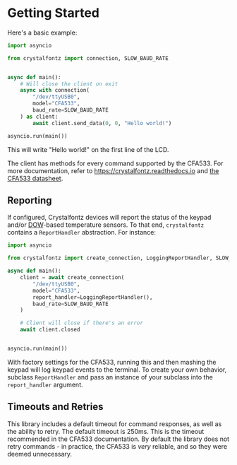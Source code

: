# Getting Started

Here's a basic example:

```py
import asyncio

from crystalfontz import connection, SLOW_BAUD_RATE


async def main():
    # Will close the client on exit
    async with connection(
        "/dev/ttyUSB0",
        model="CFA533",
        baud_rate=SLOW_BAUD_RATE
    ) as client:
        await client.send_data(0, 0, "Hello world!")

asyncio.run(main())
```

This will write "Hello world!" on the first line of the LCD.

The client has methods for every command supported by the CFA533. For more documentation, refer to <https://crystalfontz.readthedocs.io> and [the CFA533 datasheet](./docs/CFA533-TMI-KU.pdf).

## Reporting

If configured, Crystalfontz devices will report the status of the keypad and/or [DOW](https://en.wikipedia.org/wiki/1-Wire)-based temperature sensors. To that end, `crystalfontz` contains a `ReportHandler` abstraction. For instance:

```py
import asyncio

from crystalfontz import create_connection, LoggingReportHandler, SLOW_BAUD_RATE

async def main():
    client = await create_connection(
        "/dev/ttyUSB0",
        model="CFA533",
        report_handler=LoggingReportHandler(),
        baud_rate=SLOW_BAUD_RATE
    )

    # Client will close if there's an error
    await client.closed


asyncio.run(main())
```

With factory settings for the CFA533, running this and then mashing the keypad will log keypad events to the terminal. To create your own behavior, subclass `ReportHandler` and pass an instance of your subclass into the `report_handler` argument.

## Timeouts and Retries

This library includes a default timeout for command responses, as well as the ability to retry. The default timeout is 250ms. This is the timeout recommended in the CFA533 documentation. By default the library does not retry commands - in practice, the CFA533 is *very* reliable, and so they were deemed unnecessary.
